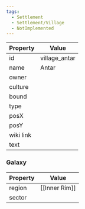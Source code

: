 ```yaml
---
tags:
  - Settlement
  - Settlement/Village
  - NotImplemented
---
```


| Property  | Value         |
| --------- | ------------- |
| id        | village_antar |
| name      | Antar         |
| owner     |               |
| culture   |               |
| bound     |               |
| type      |               |
| posX      |               |
| posY      |               |
| wiki link |               |
| text      |               |

### Galaxy
| Property | Value         |
| -------- | ------------- |
| region   | [[Inner Rim]] |
| sector   |               |
